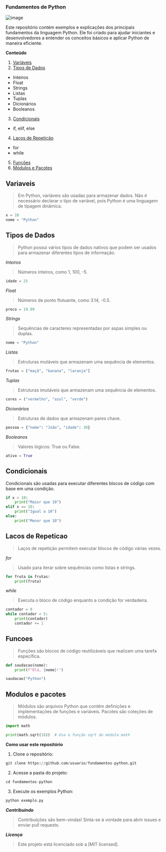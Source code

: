 ### Fundamentos de Python
![image](https://github.com/user-attachments/assets/00087e55-2fd9-4d84-b88b-0ed1adc4b8c6)

Este repositório contém exemplos e explicações dos principais fundamentos da linguagem Python. Ele foi criado para ajudar iniciantes e desenvolvedores a entender os conceitos básicos e aplicar Python de maneira eficiente.

**Conteúdo**
1. [Variáveis](#variaveis)
2. [Tipos de Dados](#tipos-de-dados)
  * Inteiros
  * Float
  * Strings
  * Listas
  * Tuplas
  * Dicionários
  * Booleanos

3. [Condicionais](#condicionais)
  * if, elif, else
4. [Laços de Repetição](#lacos-de-repeticao)
  * for
  * while
5. [Funções](#funcoes)
6. [Módulos e Pacotes](#modulos-e-pacotes)

## Variaveis
> Em Python, variáveis são usadas para armazenar dados. Não é necessário declarar o tipo de variável, pois Python é uma linguagem de tipagem dinâmica.

```python
x = 10
nome = "Python"
```

## Tipos de Dados
> Python possui vários tipos de dados nativos que podem ser usados para armazenar diferentes tipos de informação.

*Inteiros*
> Números inteiros, como 1, 100, -5.

```python
idade = 25
```

*Float*
> Números de ponto flutuante, como 3.14, -0.5.

```python
preco = 19.99
```

*Strings*
> Sequências de caracteres representadas por aspas simples ou duplas.

```python
nome = "Python"
```

*Listas*
> Estruturas mutáveis que armazenam uma sequência de elementos.

```python
frutas = ["maçã", "banana", "laranja"]
```

*Tuplas*
> Estruturas imutáveis que armazenam uma sequência de elementos.

```python
cores = ("vermelho", "azul", "verde")
```

*Dicionários*
> Estruturas de dados que armazenam pares chave.

```python
pessoa = {"nome": "João", "idade": 30}
```

*Booleanos*
>Valores lógicos: True ou False.

```python
ativo = True
```

## Condicionais
Condicionais são usadas para executar diferentes blocos de código com base em uma condição.

```python
if x > 10:
    print("Maior que 10")
elif x == 10:
    print("Igual a 10")
else:
    print("Menor que 10")
```

## Lacos de Repeticao
>Laços de repetição permitem executar blocos de código várias vezes.

*for*
>Usado para iterar sobre sequências como listas e strings.

```python
for fruta in frutas:
    print(fruta)
```

*while*
> Executa o bloco de código enquanto a condição for verdadeira.

```python
contador = 0
while contador < 5:
    print(contador)
    contador += 1
```

## Funcoes
> Funções são blocos de código reutilizáveis que realizam uma tarefa específica.

```python
def saudacao(nome):
    print(f"Olá, {nome}!")

saudacao("Python")
```

## Modulos e pacotes
> Módulos são arquivos Python que contêm definições e implementações de funções e variáveis. Pacotes são coleções de módulos.

```python
import math

print(math.sqrt(16))  # Usa a função sqrt do módulo math
```

**Como usar este repositório**
1. Clone o repositório:

```python
git clone https://github.com/usuario/fundamentos-python.git
```

2. Acesse a pasta do projeto:

```python
cd fundamentos-python
```

3. Execute os exemplos Python:

```python
python exemplo.py
```

***Contribuindo***
> Contribuições são bem-vindas! Sinta-se à vontade para abrir issues e enviar pull requests.

***Licença***
> Este projeto está licenciado sob a [MIT licensed].

